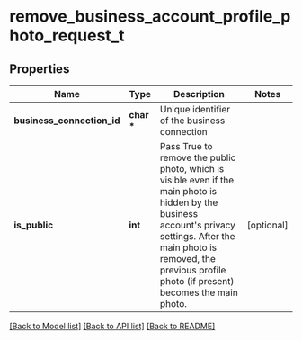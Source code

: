 # remove_business_account_profile_photo_request_t

## Properties
Name | Type | Description | Notes
------------ | ------------- | ------------- | -------------
**business_connection_id** | **char \*** | Unique identifier of the business connection | 
**is_public** | **int** | Pass True to remove the public photo, which is visible even if the main photo is hidden by the business account&#39;s privacy settings. After the main photo is removed, the previous profile photo (if present) becomes the main photo. | [optional] 

[[Back to Model list]](../README.md#documentation-for-models) [[Back to API list]](../README.md#documentation-for-api-endpoints) [[Back to README]](../README.md)


